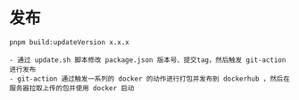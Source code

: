 # 发布
```bash
pnpm build:updateVersion x.x.x 
```
    - 通过 update.sh 脚本修改 package.json 版本号、提交tag，然后触发 git-action 进行发布
    - git-action 通过触发一系列的 docker 的动作进行打包并发布到 dockerhub ，然后在服务器拉取上传的包并使用 docker 启动